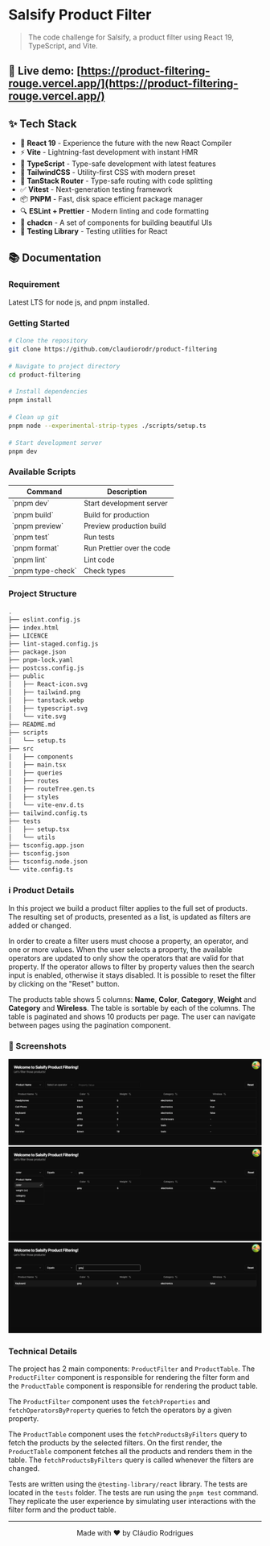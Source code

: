# Salsify Product Filter

> The code challenge for Salsify, a product filter using React 19, TypeScript, and Vite.

## 🚀 Live demo: [https://product-filtering-rouge.vercel.app/](https://product-filtering-rouge.vercel.app/)

## ✨ Tech Stack

- 🚀 **React 19** - Experience the future with the new React Compiler
- ⚡ **Vite** - Lightning-fast development with instant HMR
- 🎯 **TypeScript** - Type-safe development with latest features
- 🎨 **TailwindCSS** - Utility-first CSS with modern preset
- 🔄 **TanStack Router** - Type-safe routing with code splitting
- ✅ **Vitest** - Next-generation testing framework
- 📦 **PNPM** - Fast, disk space efficient package manager
- 🔍 **ESLint + Prettier** - Modern linting and code formatting
- 🪩 **chadcn** - A set of components for building beautiful UIs
- 🧪 **Testing Library** - Testing utilities for React

## 📚 Documentation

### Requirement

Latest LTS for node js, and pnpm installed.

### Getting Started

```bash
# Clone the repository
git clone https://github.com/claudiorodr/product-filtering

# Navigate to project directory
cd product-filtering

# Install dependencies
pnpm install

# Clean up git
pnpm node --experimental-strip-types ./scripts/setup.ts

# Start development server
pnpm dev
```

### Available Scripts

| Command             | Description                |
| ------------------- | -------------------------- |
| \`pnpm dev\`        | Start development server   |
| \`pnpm build\`      | Build for production       |
| \`pnpm preview\`    | Preview production build   |
| \`pnpm test\`       | Run tests                  |
| \`pnpm format\`     | Run Prettier over the code |
| \`pnpm lint\`       | Lint code                  |
| \`pnpm type-check\` | Check types                |

### Project Structure

```
.
├── eslint.config.js
├── index.html
├── LICENCE
├── lint-staged.config.js
├── package.json
├── pnpm-lock.yaml
├── postcss.config.js
├── public
│   ├── React-icon.svg
│   ├── tailwind.png
│   ├── tanstack.webp
│   ├── typescript.svg
│   └── vite.svg
├── README.md
├── scripts
│   └── setup.ts
├── src
│   ├── components
│   ├── main.tsx
│   ├── queries
│   ├── routes
│   ├── routeTree.gen.ts
│   ├── styles
│   └── vite-env.d.ts
├── tailwind.config.ts
├── tests
│   ├── setup.tsx
│   └── utils
├── tsconfig.app.json
├── tsconfig.json
├── tsconfig.node.json
└── vite.config.ts
```

### ℹ️ Product Details

In this project we build a product filter applies to the full set of products. The resulting set of products, presented as a list, is updated as filters are added or changed.

In order to create a filter users must choose a property, an operator, and one or more values. When the user selects a property, the available operators are updated to only show the operators that are valid for that property. If the operator allows to filter by property values then the search input is enabled, otherwise it stays disabled. It is possible to reset the filter by clicking on the "Reset" button.

The products table shows 5 columns: **Name**, **Color**, **Category**, **Weight** and **Category** and **Wireless**. The table is sortable by each of the columns. The table is paginated and shows 10 products per page. The user can navigate between pages using the pagination component.

### 📸 Screenshots

![alt text](image.png)
![alt text](image-2.png)
![alt text](image-1.png)

### Technical Details

The project has 2 main components: `ProductFilter` and `ProductTable`. The `ProductFilter` component is responsible for rendering the filter form and the `ProductTable` component is responsible for rendering the product table.

The `ProductFilter` component uses the `fetchProperties` and `fetchOperatorsByProperty` queries to fetch the operators by a given property.

The `ProductTable` component uses the `fetchProductsByFilters` query to fetch the products by the selected filters. On the first render, the `ProductTable` component fetches all the products and renders them in the table. The `fetchProductsByFilters` query is called whenever the filters are changed.

Tests are written using the `@testing-library/react` library. The tests are located in the `tests` folder. The tests are run using the `pnpm test` command. They replicate the user experience by simulating user interactions with the filter form and the product table.

---

<div align="center">

Made with ❤️ by Cláudio Rodrigues

</div>
